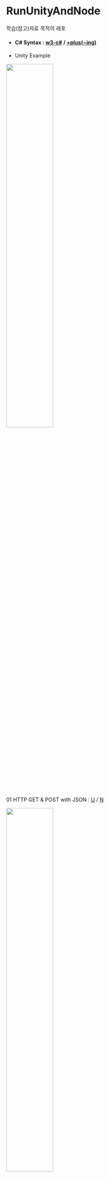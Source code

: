 # RunUnityAndNode

학습(참고)자료 목적의 레포

- #### C# Syntax : [w3-c#](https://www.w3schools.com/cs/index.php) / [+plus(~ing)](https://gist.github.com/doyle-flutter/4c50ae06c149952cb8d47586e5995d2c)

- Unity Example

<img width="50%" src="https://user-images.githubusercontent.com/56661529/125939970-0812ec2d-3870-4946-86ac-7f12ee4089de.png" />

01 HTTP GET & POST with JSON : [U](https://github.com/doyle-flutter/RunUnityAndNode/blob/main/unity/01httpGetPost/HttpTest.cs) / [N](https://github.com/doyle-flutter/RunUnityAndNode/blob/main/node/01httpGetPost/index.js)


<img width="50%" src="https://user-images.githubusercontent.com/56661529/126174248-ac50e37b-1a7f-4c80-9edc-adfe46e17470.png" />

02 플레이어 튕겨내기 : [Preview](https://youtu.be/fXyEziUuaDw) / [Code](https://github.com/doyle-flutter/RunUnityAndNode/blob/main/02V_Move/PlayerMove.cs)

<br />

...
